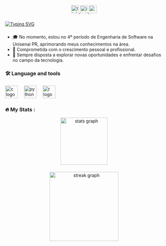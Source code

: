 
###

<div align="center">
  <!-- LinkedIn -->
  <a href="https://www.linkedin.com/in/stela-david-steiner-35998a20b?utm_source=share&utm_campaign=share_via&utm_content=profile&utm_medium=android_app" target="_blank">
    <img src="https://img.shields.io/static/v1?message=LinkedIn&logo=linkedin&label=&color=0077B5&logoColor=white&labelColor=&style=for-the-badge" height="25" alt="linkedin logo" />
  </a>
  
  <!-- Instagram -->
  <a href="https://www.instagram.com/stela_david_steiner?igsh=eWVlemZpcTZraG50" target="_blank">
    <img src="https://img.shields.io/static/v1?message=Instagram&logo=instagram&label=&color=E4405F&logoColor=white&labelColor=&style=for-the-badge" height="25" alt="instagram logo" />
  </a>

  <!-- Gmail -->
<a href="mailto:steladsteiner@gmail.com" target="_blank">
  <img src="https://img.shields.io/static/v1?message=Email&logo=gmail&label=&color=EA4335&logoColor=white&labelColor=&style=for-the-badge" height="25" alt="email logo" />
</a>
</div>

###

<a href="https://git.io/typing-svg"><img src="https://readme-typing-svg.demolab.com?font=Fira+Code&pause=1000&width=435&lines=Olá, sou a Stela!!!+" alt="Typing SVG" /></a>

###

- 🎓 No momento, estou no 4º período de Engenharia de Software na Unisenai PR, aprimorando meus conhecimentos na área.
- 🌱 Comprometida com o crescimento pessoal e profissional.
- 🌟 Sempre disposta a explorar novas oportunidades e enfrentar desafios no campo da tecnologia.

###

<h3 align="left">🛠 Language and tools</h3>

###

<div align="left">
  <img src="https://cdn.jsdelivr.net/gh/devicons/devicon/icons/c/c-original.svg" height="40" alt="c logo"  />
  <img width="12" />
  <img src="https://cdn.jsdelivr.net/gh/devicons/devicon/icons/python/python-original.svg" height="40" alt="python logo"  />
  <img width="12" />
  <img src="https://cdn.jsdelivr.net/gh/devicons/devicon/icons/r/r-original.svg" height="40" alt="r logo"  />
</div>

###

###

<h3 align="left">🔥   My Stats :</h3>

<div align="center">
  <img src="https://github-readme-stats.vercel.app/api?username=steladavidsteiner&hide_title=false&hide_rank=true&show_icons=true&include_all_commits=true&count_private=true&disable_animations=false&theme=nightowl&locale=en&hide_border=false&order=1" height="150" alt="stats graph"  />
</div>

###

###

<div align="center">
  <img src="https://streak-stats.demolab.com?user=StelaDavidSteiner&locale=en&mode=daily&theme=nightowl&hide_border=false&border_radius=5&order=3" height="220" alt="streak graph"  />
</div>



###
